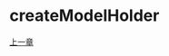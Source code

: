# createModelHolder

[上一章](https://github.com/blackChef/rce/blob/chinese-doc/tutorial/twoCounters-3.md)
